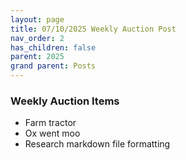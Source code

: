 ```yaml
---
layout: page
title: 07/10/2025 Weekly Auction Post
nav_order: 2
has_children: false
parent: 2025
grand parent: Posts
---
```


### Weekly Auction Items

- Farm tractor
- Ox went moo
- Research markdown file formatting
